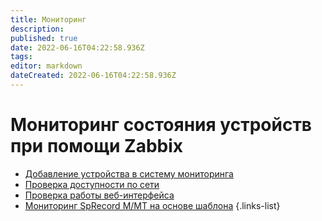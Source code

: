 ```yaml
---
title: Мониторинг
description: 
published: true
date: 2022-06-16T04:22:58.936Z
tags: 
editor: markdown
dateCreated: 2022-06-16T04:22:58.936Z
---
```


# Мониторинг состояния устройств при помощи Zabbix
- [Добавление устройства в систему мониторинга](./monitoring/add)
- [Проверка доступности по сети](./monitoring/icmp)
- [Проверка работы веб-интерфейса](./monitoring/web)
- [Мониторинг SpRecord M/MT на основе шаблона](./monitoring/mt)
{.links-list}